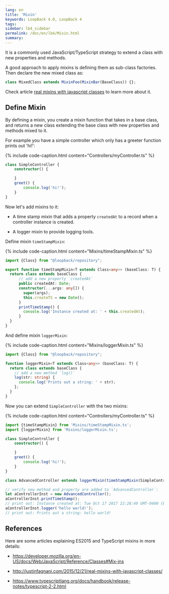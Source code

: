 ```yaml
---
lang: en
title: 'Mixin'
keywords: LoopBack 4.0, LoopBack 4
tags:
sidebar: lb4_sidebar
permalink: /doc/en/lb4/Mixin.html
summary:
---
```


It is a commonly used JavaScript/TypeScript strategy to extend a class with new properties and methods.

A good approach to apply mixins is defining them as sub-class factories.
Then declare the new mixed class as:

```js
class MixedClass extends MixinFoo(MixinBar(BaseClass)) {};
```

Check article [real mixins with javascript classes](http://justinfagnani.com/2015/12/21/real-mixins-with-javascript-classes/) 
to learn more about it.

## Define Mixin

By defining a mixin, you create a mixin function that takes in a base class, 
and returns a new class extending the base class with new properties and methods mixed to it.

For example you have a simple controller which only has a greeter function prints out 'hi!':

{% include code-caption.html content="Controllers/myController.ts" %}

```ts
class SimpleController {
    constructor() {

    }
    greet() {
        console.log('hi!');
    }
}
```

Now let's add mixins to it:

- A time stamp mixin that adds a property `createdAt` to a record when a 
controller instance is created.

- A logger mixin to provide logging tools.

Define mixin `timeStampMixin`:

{% include code-caption.html content="Mixins/timeStampMixin.ts" %}

```ts
import {Class} from "@loopback/repository";

export function timeStampMixin<T extends Class<any>> (baseClass: T) {
  return class extends baseClass {
      // add a new property `createdAt`
      public createdAt: Date;
      constructor(...args: any[]) {
        super(args);
        this.createTS = new Date();
      }
      printTimeStamp() {
        console.log('Instance created at: ' + this.createdAt);  
      }
  }
}
```

And define mixin `loggerMixin`:

{% include code-caption.html content="Mixins/loggerMixin.ts" %}

```ts
import {Class} from "@loopback/repository";

function loggerMixin<T extends Class<any>> (baseClass: T) {
  return class extends baseClass {
    // add a new method `log()`
    log(str: string) {
      console.log('Prints out a string: ' + str);
    };
  }
}
```

Now you can extend `SimpleController` with the two mixins:

{% include code-caption.html content="Controllers/myController.ts" %}

```ts
import {timeStampMixin} from 'Mixins/timeStampMixin.ts';
import {loggerMixin} from 'Mixins/loggerMixin.ts';

class SimpleController {
    constructor() {

    }
    greet() {
        console.log('hi!');
    }
}

class AdvancedController extends loggerMixin(timeStampMixin(SimpleController)) {};

// verify new method and property are added to `AdvancedController`:
let aControllerInst = new AdvancedController();
aControllerInst.printTimeStamp();
// print out: Instance created at: Tue Oct 17 2017 22:28:49 GMT-0400 (EDT)
aControllerInst.logger('hello world!');
// print out: Prints out a string: hello world!
```

## References

Here are some articles explaining ES2015 and TypeScript mixins in more details:

- https://developer.mozilla.org/en-US/docs/Web/JavaScript/Reference/Classes#Mix-ins

- http://justinfagnani.com/2015/12/21/real-mixins-with-javascript-classes/

- https://www.typescriptlang.org/docs/handbook/release-notes/typescript-2-2.html
